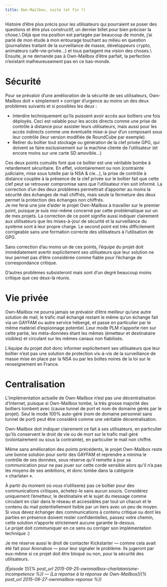 ```yaml
---
title: Own-Mailbox, suite (et fin ?)
---
```


Histoire d’être plus précis pour les utilisateurs qui pourraient se poser des questions et être plus constructif, un dernier billet pour bien préciser la chose.\\
Déjà que ma position est partagée par beaucoup de monde, j’ai parlé de mon étude à mon entourage touchant au milieu en question (journalistes traitant de la surveillance de masse, développeurs crypto, animateurs café-vie-privée…) et tous
 partagent ma vision des choses.\\
Ensuite, je ne demande pas à Own-Mailbox d’être parfait, la perfection n’existant malheureusement pas en ce bas-monde.

# Sécurité

Pour se prévaloir d’une amélioration de la sécurité de ses utilisateurs, Own-Mailbox doit « simplement » corriger d’urgence au moins un des deux problèmes suivants et si possibles les deux :

 * Interdire techniquement qu’ils puissent avoir accès aux boîtiers une fois déployés. Ceci est valable pour les accès directs comme une prise de contrôle à distance pour assister leurs utilisateurs, mais aussi pour les accès indirects comme une éventuelle mise-à-jour d’un composant sous leur contrôle (leur version modifiée de RoundCube par exemple).
 * Retirer du boîtier tout stockage ou génération de la clef privée GPG, qui doivent se faire exclusivement sur la machine cliente de l’utilisateur (et encore moins sur une carte SD amovible…)

Ces deux points cumulés font que ce boîtier est une véritable bombe à retardement sécuritaire.
En effet, volontairement ou non (contrainte judiciaire, mise sous tutelle par la NSA & cie…), la prise de contrôle à distance couplée à la présence de la clef privée sur le boîtier fait que cette clef peut se retrouver compromise sans
 que l’utilisateur n’en soit informé.
La correction d’un des deux problèmes permettrait d’apporter au moins la sécurité des échanges de mail chiffrés, mais seule la fermeture des deux permet la protection des échanges non chiffrés.  
Je me ferai une joie d’aider le projet Own-Mailbox à travailler sur le premier point, puisque je suis moi-même concerné par cette problématique sur un de mes projets.
La correction de ce point signifie aussi indiquer clairement aux utilisateurs que les mises-à-jour de sécurité et la surveillance du système sont à leur propre charge.
Le second point est très difficilement corrigeable sans une formation correcte des utilisateurs à l’utilisation de GPG.

Sans correction d’au moins un de ces points, l’équipe du projet doit immédiatement avertir explicitement ses utilisateurs que leur solution ne leur permet pas d’être considérée comme fiable pour l’échange de correspondance critique.

D’autres problèmes subsisteront mais sont d’un degré beaucoup moins critique que ces deux-là réunis.

# Vie privée

Own-Mailbox ne pourra jamais se prévaloir d’être meilleur qu’une autre solution de mail, le trafic mail échangé restant le même qu’un échange fait via un GAYFAM ou autre service hébergé, et passe en particulier par le même matériel
 d’espionnage potentiel.
Leur mode PLM n’apporte rien sur cette partie, les méta-données étant les mêmes (émetteur et destinataire visibles) et circulant sur les mêmes canaux non fiabilisés.

L’équipe du projet doit donc informer explicitement ses utilisateurs que leur boîtier n’est pas une solution de protection vis-à-vis de la surveillance de masse mise en place par la NSA ou par les boîtes noires de la loi sur le renseignement en France.

# Centralisation

L’implémentation actuelle de Own-Mailbox n’est pas une décentralisation d’Internet, puisque si Own-Mailbox tombe, la très grosse majorité des boîtiers tombent avec (cause tunnel de port et nom de domaine gérés par le projet).
Seul le mode 100% auto-géré (nom de domaine personnel sans tunnel de port) peut être considéré comme une véritable décentralisation.

Own-Mailbox doit indiquer clairement ce fait à ses utilisateurs, en particulier qu’ils conservent le droit de vie ou de mort sur le trafic mail géré (volontairement ou sous la contrainte), en particulier le mail non chiffré.

Même sans amélioration des points précédents, le projet Own-Mailbox reste une bonne solution pour sortir des GAYFAM et reprendre a minima le contrôle de ses données, sous réserve qu’il remette à jour sa communication pour ne pas jouer sur cette corde sensible alors qu’il n’a pas les moyens de ses ambitions, et donc tombe dans la catégorie « charlatan ».

À partir du moment où vous n’utiliserez pas ce boîtier pour des communications critiques, achetez-le sans aucun soucis.
Considérez uniquement l’émetteur, le destinataire et le sujet du message comme circulant en clair dans le réseau et accessibles par tout un chacun et le contenu du mail potentiellement lisible par un tiers avec un peu de moyen.
Si vous devez échanger des communications à contenu critique ou dont les parties en présence doivent rester confidentielles, passez votre chemin, cette solution n’apporte strictement aucune garantie là-dessus.  
Le projet doit communiquer en ce sens ou corriger son implémentation technique :)

Je me réserve aussi le droit de contacter Kickstarter — comme cela avait été fait pour Anonabox — pour leur signaler le problème.
Ils jugeront par eux-même si ce projet doit être bloqué ou non, pour la sécurité des utilisateurs.

*[Épisode 1]({% post_url 2015-09-25-ownmailbox-charlatanisme-incompetence %})* —
*[La réponse à la réponse de Own-Mailbox]({% post_url 2015-09-27-ownmailbox-reponse %})*
